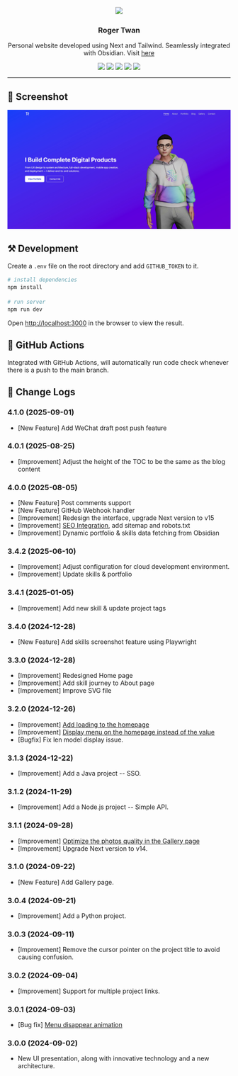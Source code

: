<p align="center">
  <image src="doc/logo.png" with="128" height="128">
</p>
<h3 align="center">Roger Twan</h3>
<p align="center">Personal website developed using Next and Tailwind. Seamlessly integrated with Obsidian. Visit <a href="https://roger.ink" target="_blank">here</a></p>
<p align="center">
  <image src="https://img.shields.io/badge/dynamic/json?label=Version&query=version&url=https%3A%2F%2Fraw.githubusercontent.com%2FRoger-twan%2Flab%2Fmain%2Fpackage.json&color=cyan">
  <image src="https://img.shields.io/badge/dynamic/json?label=NODE&query=engines.node&url=https%3A%2F%2Fraw.githubusercontent.com%2FRoger-twan%2Flab%2Fmain%2Fpackage.json&color=purple">
  <image src="https://img.shields.io/badge/dynamic/json?label=NPM&query=engines.npm&url=https%3A%2F%2Fraw.githubusercontent.com%2FRoger-twan%2Flab%2Fmain%2Fpackage.json&color=purple">
  <image src="https://img.shields.io/badge/dynamic/json?label=Next&query=dependencies.next&url=https%3A%2F%2Fraw.githubusercontent.com%2FRoger-twan%2Flab%2Fmain%2Fpackage.json">
  <image src="https://img.shields.io/badge/dynamic/json?label=Tailwind&query=devDependencies.tailwindcss&url=https%3A%2F%2Fraw.githubusercontent.com%2FRoger-twan%2Flab%2Fmain%2Fpackage.json">
</p>
<hr>

## 📸 Screenshot

![screenshot](doc/screenshot.jpeg)

## ⚒️ Development

Create a `.env` file on the root directory and add `GITHUB_TOKEN` to it.

```bash
# install dependencies
npm install

# run server
npm run dev
```

Open [http://localhost:3000](http://localhost:3000) in the browser to view the result.

## 🤖 GitHub Actions

Integrated with GitHub Actions, will automatically run code check whenever there is a push to the main branch.

## 📝 Change Logs

### 4.1.0 (2025-09-01)

- [New Feature] Add WeChat draft post push feature

### 4.0.1 (2025-08-25)

- [Improvement] Adjust the height of the TOC to be the same as the blog content

### 4.0.0 (2025-08-05)

- [New Feature] Post comments support
- [New Feature] GitHub Webhook handler
- [Improvement] Redesign the interface, upgrade Next version to v15
- [Improvement] [SEO Integration](https://github.com/roger-twan/website/issues/34), add sitemap and robots.txt
- [Improvement] Dynamic portfolio & skills data fetching from Obsidian

### 3.4.2 (2025-06-10)

- [Improvement] Adjust configuration for cloud development environment.
- [Improvement] Update skills & portfolio

### 3.4.1 (2025-01-05)

- [Improvement] Add new skill & update project tags

### 3.4.0 (2024-12-28)

- [New Feature] Add skills screenshot feature using Playwright

### 3.3.0 (2024-12-28)

- [Improvement] Redesigned Home page
- [Improvement] Add skill journey to About page
- [Improvement] Improve SVG file

### 3.2.0 (2024-12-26)

- [Improvement] [Add loading to the homepage](https://github.com/roger-twan/website/issues/27)
- [Improvement] [Display menu on the homepage instead of the value](https://github.com/roger-twan/website/issues/21)
- [Bugfix] Fix len model display issue.

### 3.1.3 (2024-12-22)

- [Improvement] Add a Java project -- SSO.

### 3.1.2 (2024-11-29)

- [Improvement] Add a Node.js project -- Simple API.

### 3.1.1 (2024-09-28)

- [Improvement] [Optimize the photos quality in the Gallery page](https://github.com/roger-twan/website/issues/24)
- [Improvement] Upgrade Next version to v14.

### 3.1.0 (2024-09-22)

- [New Feature] Add Gallery page.

### 3.0.4 (2024-09-21)

- [Improvement] Add a Python project.

### 3.0.3 (2024-09-11)

- [Improvement] Remove the cursor pointer on the project title to avoid causing confusion.

### 3.0.2 (2024-09-04)

- [Improvement] Support for multiple project links.

### 3.0.1 (2024-09-03)

- [Bug fix] [Menu disappear animation](https://github.com/roger-twan/website/issues/20)

### 3.0.0 (2024-09-02)

- New UI presentation, along with innovative technology and a new architecture.

